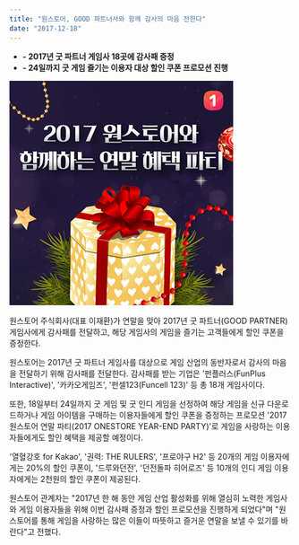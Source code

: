 ```yaml
---
title: "원스토어, GOOD 파트너사와 함께 감사의 마음 전한다"
date: "2017-12-18"
---
```


- **\- 2017년 굿 파트너 게임사 18곳에 감사패 증정**
- **\- 24일까지 굿 게임 즐기는 이용자 대상 할인 쿠폰 프로모션 진행**

![](images/171218_01.jpg)

원스토어 주식회사(대표 이재환)가 연말을 맞아 2017년 굿 파트너(GOOD PARTNER) 게임사에게 감사패를 전달하고, 해당 게임사의 게임을 즐기는 고객들에게 할인 쿠폰을 증정한다.

원스토어는 2017년 굿 파트너 게임사를 대상으로 게임 산업의 동반자로서 감사의 마음을 전달하기 위해 감사패를 전달한다. 감사패를 받는 기업은 '펀플러스(FunPlus Interactive)', '카카오게임즈', '펀셀123(Funcell 123)' 등 총 18개 게임사이다.

또한, 18일부터 24일까지 굿 게임 및 굿 인디 게임을 선정하여 해당 게임을 신규 다운로드하거나 게임 아이템을 구매하는 이용자들에게 할인 쿠폰을 증정하는 프로모션 '2017 원스토어 연말 파티(2017 ONESTORE YEAR-END PARTY)'로 게임을 사랑하는 이용자들에게도 할인 혜택을 제공할 예정이다.

'열혈강호 for Kakao', '권력: THE RULERS', '프로야구 H2' 등 20개의 게임 이용자에게는 20%의 할인 쿠폰이, '드루와던전', '던전돌파 히어로즈' 등 10개의 인디 게임 이용자에게는 2천원의 할인 쿠폰이 제공된다.

원스토어 관계자는 "2017년 한 해 동안 게임 산업 활성화를 위해 열심히 노력한 게임사와 게임 이용자들을 위해 이번 감사패 증정과 할인 프로모션을 진행하게 되었다"며 "원스토어를 통해 게임을 사랑하는 많은 이들이 따뜻하고 즐거운 연말을 보낼 수 있기를 바란다"고 전했다.
